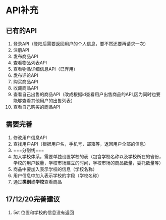 # API补充

## 已有的API

1. 登录API（登陆后需要返回用户的个人信息，要不然还要再请求一次）
1. 注册API
1. 发布商品API
1. 查看物品列表API
1. 查看物品详细信息API（已弃用）
1. 发布评论API
1. 购买商品API
1. 收藏商品API
1. 查看自己出售的商品API（改成根据id查看用户出售商品的API,因为同时也要能够查看其他用户的出售列表）
1. 查看自己购买的商品API

## 需要完善

1. 修改用户信息API
1. 查找用户API（根据用户名，手机号，邮箱等，返回用户全部的信息）
1. ===分割线===
1. 加入学校体系，需要单独设置学校的表（包含学校名称以及学校所在的省份，学校的用户数量，学校市场建立的时间，学校市场的商品数量，委托数量等）
1. 商品中要加入表示学校的信息（学校名称）
1. 用户信息中加入表示学校的字段（学校名称）
1. 通过**类别**或**学校**查看商品

## 17/12/20完善建议
1. 5st 位置和学校的信息没有返回
